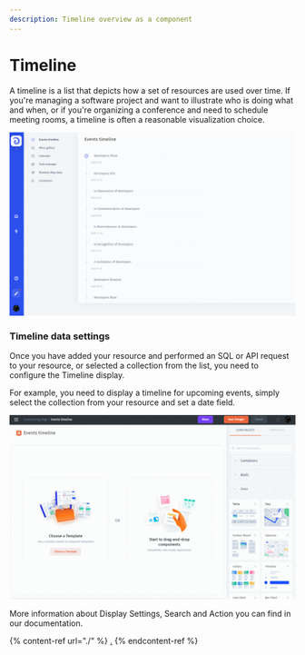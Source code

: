 ```yaml
---
description: Timeline overview as a component
---
```


# Timeline

A timeline is a list that depicts how a set of resources are used over time. If you're managing a software project and want to illustrate who is doing what and when, or if you're organizing a conference and need to schedule meeting rooms, a timeline is often a reasonable visualization choice.

![](<../../../.gitbook/assets/GIF (228).gif>)

### Timeline data settings

Once you have added your resource and performed an SQL or API request to your resource, or selected a collection from the list, you need to configure the Timeline display.

For example, you need to display a timeline for upcoming events, simply select the collection from your resource and set a date field.

![](<../../../.gitbook/assets/GIF (229).gif>)

More information about Display Settings, Search and Action you can find in our documentation.

{% content-ref url="./" %}
[.](./)
{% endcontent-ref %}

